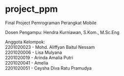 # project_ppm
Final Project Pemrograman Perangkat Mobile 

Dosen Pengampu: Hendra Kurniawan, S.Kom., M.Sc.Eng

Anggota Kelompok: <br>
2201020023 - Mohd. Aliffyan Baitul Nessam <br>
2201020006 - Lisa Mulyana <br>
2201020019 - Arinda Amalia Putri <br>
2201020041 - Amelia <br>
2201020051 - Ceysha Diva Ratu Pramudya
